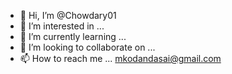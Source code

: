 - 👋 Hi, I’m @Chowdary01
- 👀 I’m interested in ...
- 🌱 I’m currently learning ...
- 💞️ I’m looking to collaborate on ...
- 📫 How to reach me ... mkodandasai@gmail.com

<!---
Chowdary01/Chowdary01 is a ✨ special ✨ repository because its `README.md` (this file) appears on your GitHub profile.
You can click the Preview link to take a look at your changes.
--->
